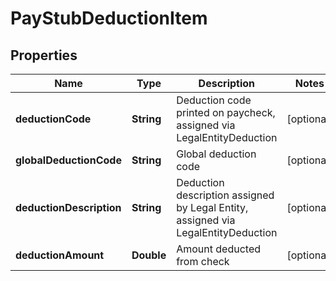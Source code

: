 

# PayStubDeductionItem


## Properties

| Name | Type | Description | Notes |
|------------ | ------------- | ------------- | -------------|
|**deductionCode** | **String** | Deduction code printed on paycheck, assigned via LegalEntityDeduction |  [optional] |
|**globalDeductionCode** | **String** | Global deduction code |  [optional] |
|**deductionDescription** | **String** | Deduction description assigned by Legal Entity, assigned via LegalEntityDeduction |  [optional] |
|**deductionAmount** | **Double** | Amount deducted from check |  [optional] |



